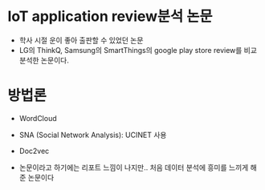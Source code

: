 # IoT application review분석 논문 
- 학사 시절 운이 좋아 출판할 수 있었던 논문 
- LG의 ThinkQ, Samsung의 SmartThings의 google play store review를 비교 분석한 논문이다. 

# 방법론
- WordCloud
- SNA (Social Network Analysis): UCINET 사용
- Doc2vec

- 논문이라고 하기에는 리포트 느낌이 나지만.. 처음 데이터 분석에 흥미를 느끼게 해준 논문이다



